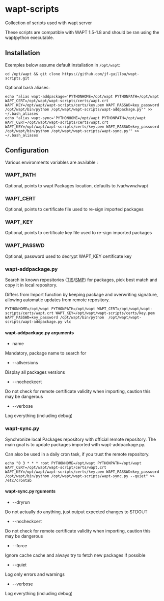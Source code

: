 # wapt-scripts

Collection of scripts used with wapt server

These scripts are compatible with WAPT 1.5-1.8 and should be ran using the waptpython executable.

## Installation

Exemples below assume default installation in `/opt/wapt`:

    cd /opt/wapt && git clone https://github.com/jf-guillou/wapt-scripts.git

Optional bash aliases:

    echo "alias wapt-addpackage='PYTHONHOME=/opt/wapt PYTHONPATH=/opt/wapt WAPT_CERT=/opt/wapt/wapt-scripts/certs/wapt.crt WAPT_KEY=/opt/wapt/wapt-scripts/certs/key.pem WAPT_PASSWD=key_password /opt/wapt/bin/python /opt/wapt/wapt-scripts/wapt-addpackage.py'" >> ~/.bash_aliases
    echo "alias wapt-sync='PYTHONHOME=/opt/wapt PYTHONPATH=/opt/wapt WAPT_CERT=/opt/wapt/wapt-scripts/certs/wapt.crt WAPT_KEY=/opt/wapt/wapt-scripts/certs/key.pem WAPT_PASSWD=key_password /opt/wapt/bin/python /opt/wapt/wapt-scripts/wapt-sync.py'" >> ~/.bash_aliases

## Configuration

Various environments variables are available :

### WAPT_PATH

Optional, points to wapt Packages location, defaults to /var/www/wapt

### WAPT_CERT

Optional, points to certificate file used to re-sign imported packages

### WAPT_KEY

Optional, points to certificate key file used to re-sign imported packages

### WAPT_PASSWD

Optional, password used to decrypt WAPT_KEY certificate key

### wapt-addpackage.py

Search in known repositories ([TIS](https://store.wapt.fr/)/[SMP](https://wapt.lesfourmisduweb.org/tous-les-packages)) for packages, pick best match and copy it in local repository.

Differs from Import function by keeping package and overwriting signature, allowing automatic updates from remote repository.

    PYTHONHOME=/opt/wapt PYTHONPATH=/opt/wapt WAPT_CERT=/opt/wapt/wapt-scripts/certs/wapt.crt WAPT_KEY=/opt/wapt/wapt-scripts/certs/key.pem WAPT_PASSWD=key_password /opt/wapt/bin/python  /opt/wapt/wapt-scripts/wapt-addpackage.py vlc

#### wapt-addpackage.py arguments

* name

Mandatory, package name to search for

* --allversions

Display all packages versions

* --nocheckcert

Do not check for remote certificate validity when importing, caution this may be dangerous

* --verbose

Log everything (including debug)

### wapt-sync.py

Synchronize local Packages repository with official remote repository.
The main goal is to update packages imported with wapt-addpackage.py.

Can also be used in a daily cron task, if you trust the remote repository.

    echo "0 3 * * * root PYTHONHOME=/opt/wapt PYTHONPATH=/opt/wapt WAPT_CERT=/opt/wapt/wapt-script/certs/wapt.crt WAPT_KEY=/opt/wapt/wapt-scripts/certs/key.pem WAPT_PASSWD=key_password /opt/wapt/bin/python /opt/wapt/wapt-scripts/wapt-sync.py --quiet" >> /etc/crontab

#### wapt-sync.py rguments

* --dryrun

Do not actually do anything, just output expected changes to STDOUT

* --nocheckcert

Do not check for remote certificate validity when importing, caution this may be dangerous

* --force

Ignore cache cache and always try to fetch new packages if possible

* --quiet

Log only errors and warnings

* --verbose

Log everything (including debug)
